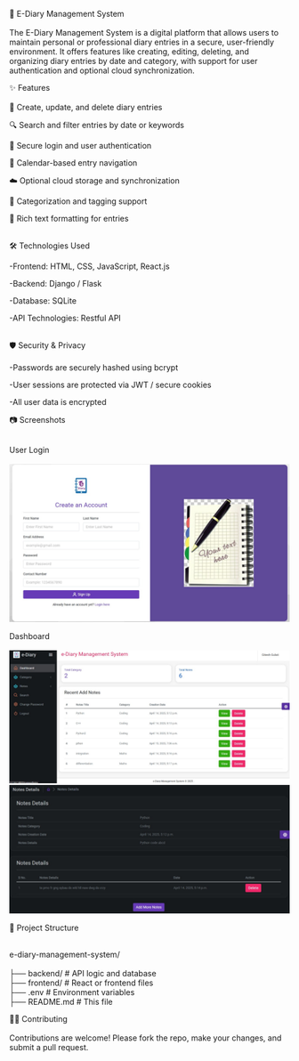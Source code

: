 
📘 E-Diary Management System <br><br>
The E-Diary Management System is a digital platform that allows users to maintain personal or professional diary entries in a secure, user-friendly environment. It offers features like creating, editing, deleting, and organizing diary entries by date and category, with support for user authentication and optional cloud synchronization.

✨ Features <br> <br>
📝 Create, update, and delete diary entries

🔍 Search and filter entries by date or keywords

🔐 Secure login and user authentication

📅 Calendar-based entry navigation

☁️ Optional cloud storage and synchronization

📂 Categorization and tagging support

🎨 Rich text formatting for entries  <br><br>

🛠️ Technologies Used

-Frontend: HTML, CSS, JavaScript, React.js

-Backend:  Django / Flask

-Database: SQLite

-API Technologies: Restful API <br> <br>

🛡️ Security & Privacy <br><br>
-Passwords are securely hashed using bcrypt

-User sessions are protected via JWT / secure cookies

-All user data is encrypted 



📷 Screenshots <br><br>

User Login <br> <br>
![Alt Text](https://github.com/aroradiya/E-Diary-Management-System/blob/main/WhatsApp%20Image%202025-05-06%20at%209.35.58%20AM.jpeg?raw=true)

Dashboard <br><br>
![Alt Text](https://github.com/aroradiya/E-Diary-Management-System/blob/main/35937df1-7bf4-4471-9ccc-8a2229e99143.jpg?raw=true) <br>
![Alt Text](https://github.com/aroradiya/E-Diary-Management-System/blob/main/e1724e58-c6f0-402b-91f0-2f2984de32c3.jpg?raw=true)


















📁 Project Structure <br><br>

e-diary-management-system/ <br> <br>
├── backend/                    # API logic and database <br>
├── frontend/                   # React or frontend files <br>
├── .env                       # Environment variables <br>
├── README.md                  # This file


🧑‍💻 Contributing <br><br>
Contributions are welcome! Please fork the repo, make your changes, and submit a pull request.





